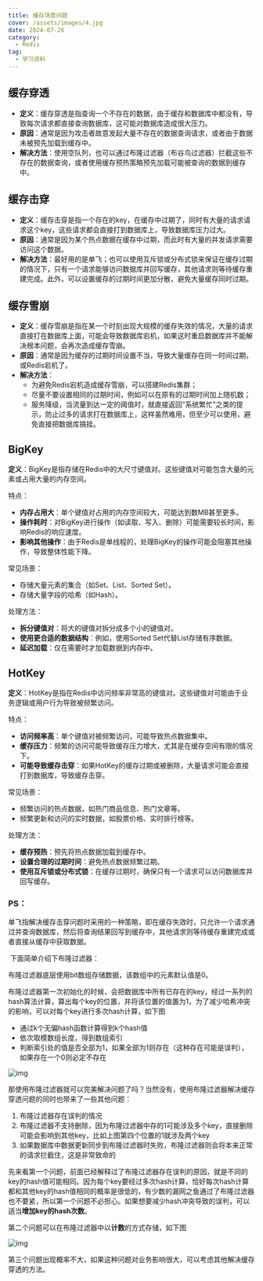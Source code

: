 ```yaml
---
title: 缓存场景问题
cover: /assets/images/4.jpg
date: 2024-07-26
category:
  - Redis
tag:
  - 学习资料
---
```


<!-- more -->
## 缓存穿透

- **定义**：缓存穿透是指查询一个不存在的数据，由于缓存和数据库中都没有，导致每次请求都直接查询数据库，这可能对数据库造成很大压力。
- **原因**：通常是因为攻击者故意发起大量不存在的数据查询请求，或者由于数据未被预先加载到缓存中。
- **解决方法**：使用空队列，也可以通过布隆过滤器（布谷鸟过滤器）拦截这些不存在的数据查询，或者使用缓存预热策略预先加载可能被查询的数据到缓存中。

## 缓存击穿

- **定义**：缓存击穿是指一个存在的key，在缓存中过期了，同时有大量的请求请求这个key，这些请求都会直接打到数据库上，导致数据库压力过大。
- **原因**：通常是因为某个热点数据在缓存中过期，而此时有大量的并发请求需要访问这个数据。
- **解决方法**：最好用的是单飞；也可以使用互斥锁或分布式锁来保证在缓存过期的情况下，只有一个请求能够访问数据库并回写缓存，其他请求则等待缓存重建完成。此外，可以设置缓存的过期时间更加分散，避免大量缓存同时过期。

## 缓存雪崩

- **定义**：缓存雪崩是指在某一个时刻出现大规模的缓存失效的情况，大量的请求直接打在数据库上面，可能会导致数据库宕机，如果这时重启数据库并不能解决根本问题，会再次造成缓存雪崩。
- **原因**：通常是因为缓存的过期时间设置不当，导致大量缓存在同一时间过期，或Redis宕机了。
- **解决方法**：
  - 为避免Redis宕机造成缓存雪崩，可以搭建Redis集群；
  - 尽量不要设置相同的过期时间，例如可以在原有的过期时间加上随机数；
  - 服务降级，当流量到达一定的阈值时，就直接返回“系统繁忙”之类的提示，防止过多的请求打在数据库上，这样虽然难用，但至少可以使用，避免直接把数据库搞挂。

## BigKey

**定义**：BigKey是指存储在Redis中的大尺寸键值对。这些键值对可能包含大量的元素或占用大量的内存空间。

特点：

- **内存占用大**：单个键值对占用的内存空间较大，可能达到数MB甚至更多。
- **操作耗时**：对BigKey进行操作（如读取、写入、删除）可能需要较长时间，影响Redis的响应速度。
- **影响其他操作**：由于Redis是单线程的，处理BigKey的操作可能会阻塞其他操作，导致整体性能下降。

常见场景：

- 存储大量元素的集合（如Set、List、Sorted Set）。
- 存储大量字段的哈希（如Hash）。

处理方法：

- **拆分键值对**：将大的键值对拆分成多个小的键值对。
- **使用更合适的数据结构**：例如，使用Sorted Set代替List存储有序数据。
- **延迟加载**：仅在需要时才加载数据到内存中。

## HotKey

**定义**：HotKey是指在Redis中访问频率非常高的键值对。这些键值对可能由于业务逻辑或用户行为导致被频繁访问。

特点：

- **访问频率高**：单个键值对被频繁访问，可能导致热点数据集中。
- **缓存压力**：频繁的访问可能导致缓存压力增大，尤其是在缓存空间有限的情况下。
- **可能导致缓存击穿**：如果HotKey的缓存过期或被删除，大量请求可能会直接打到数据库，导致缓存击穿。

常见场景：

- 频繁访问的热点数据，如热门商品信息、热门文章等。
- 频繁更新和访问的实时数据，如股票价格、实时排行榜等。

处理方法：

- **缓存预热**：预先将热点数据加载到缓存中。
- **设置合理的过期时间**：避免热点数据频繁过期。
- **使用互斥锁或分布式锁**：在缓存过期时，确保只有一个请求可以访问数据库并回写缓存。



### PS：

​	单飞指解决缓存击穿问题时采用的一种策略，即在缓存失效时，只允许一个请求通过并查询数据库，然后将查询结果回写到缓存中，其他请求则等待缓存重建完成或者直接从缓存中获取数据。

​	下面简单介绍下布隆过滤器：

布隆过滤器底层使用bit数组存储数据，该数组中的元素默认值是0。

布隆过滤器第一次初始化的时候，会把数据库中所有已存在的key，经过一系列的hash算法计算，算出每个key的位置，并将该位置的值置为1，为了减少哈希冲突的影响，可以对每个key进行多次hash计算，如下图

- 通过k个无偏hash函数计算得到k个hash值
- 依次取模数组长度，得到数组索引
- 判断索引处的值是否全部为1，如果全部为1则存在（这种存在可能是误判），如果存在一个0则必定不存在

![img](\assets\68747470733a2f2f696d6167652e6d69616e7368692e6f6e6c696e652f696d673230323230353235323133303134372e6a7067.jpeg)

那使用布隆过滤器就可以完美解决问题了吗？当然没有，使用布隆过滤器解决缓存穿透问题的同时也带来了一些其他问题：

1. 布隆过滤器存在误判的情况
2. 布隆过滤器不支持删除，因为布隆过滤器中存的1可能涉及多个key，直接删除可能会影响到其他key，比如上图第四个位置的1就涉及两个key
3. 如果数据库中数据更新同步到布隆过滤器时失败，布隆过滤器则会将本来正常的请求拦截住，这是非常致命的

先来看第一个问题，前面已经解释过了布隆过滤器存在误判的原因，就是不同的key的hash值可能相同。因为每个key要经过多次hash计算，恰好每次hash计算都和其他key的hash值相同的概率是很低的，有少数的漏网之鱼通过了布隆过滤器也不要紧，所以第一个问题不必担心。如果想要减少hash冲突导致的误判，可以适当**增加key的hash次数**。

第二个问题可以在布隆过滤器中以**计数**的方式存储，如下图

![img](\assets\68747470733a2f2f696d6167652e6d69616e7368692e6f6e6c696e652f696d673230323230353235323133303932362e6a7067.jpeg)

第三个问题出现概率不大，如果这种问题对业务影响很大，可以考虑其他解决缓存穿透的方法。

